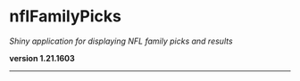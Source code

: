 # nflFamilyPicks

*Shiny application for displaying NFL family picks and results*

**version 1.21.1603**

----------
